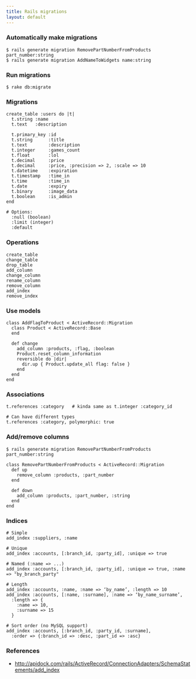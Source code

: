 ```yaml
---
title: Rails migrations
layout: default
---
```


### Automatically make migrations

    $ rails generate migration RemovePartNumberFromProducts part_number:string
    $ rails generate migration AddNameToWidgets name:string

### Run migrations

    $ rake db:migrate

### Migrations

    create_table :users do |t|
      t.string :name
      t.text   :description

      t.primary_key :id
      t.string      :title
      t.text        :description
      t.integer     :games_count
      t.float       :lol
      t.decimal     :price
      t.decimal     :price, :precision => 2, :scale => 10
      t.datetime    :expiration
      t.timestamp   :time_in
      t.time        :time_in
      t.date        :expiry
      t.binary      :image_data
      t.boolean     :is_admin
    end

    # Options:
      :null (boolean)
      :limit (integer)
      :default

### Operations

    create_table
    change_table
    drop_table
    add_column
    change_column
    rename_column
    remove_column
    add_index
    remove_index

### Use models

    class AddFlagToProduct < ActiveRecord::Migration
      class Product < ActiveRecord::Base
      end
     
      def change
        add_column :products, :flag, :boolean
        Product.reset_column_information
        reversible do |dir|
          dir.up { Product.update_all flag: false }
        end
      end
    end

### Associations
    
    t.references :category   # kinda same as t.integer :category_id

    # Can have different types
    t.references :category, polymorphic: true

### Add/remove columns
  
    $ rails generate migration RemovePartNumberFromProducts part_number:string

    class RemovePartNumberFromProducts < ActiveRecord::Migration
      def up
        remove_column :products, :part_number
      end
     
      def down
        add_column :products, :part_number, :string
      end
    end

### Indices

    # Simple
    add_index :suppliers, :name

    # Unique
    add_index :accounts, [:branch_id, :party_id], :unique => true

    # Named (:name => ...)
    add_index :accounts, [:branch_id, :party_id], :unique => true, :name => "by_branch_party"

    # Length
    add_index :accounts, :name, :name => ‘by_name’, :length => 10
    add_index :accounts, [:name, :surname], :name => ‘by_name_surname’,
      :length => {
        :name => 10,
        :surname => 15
      }

    # Sort order (no MySQL support)
    add_index :accounts, [:branch_id, :party_id, :surname],
      :order => {:branch_id => :desc, :part_id => :asc}

### References

 * http://apidock.com/rails/ActiveRecord/ConnectionAdapters/SchemaStatements/add_index
